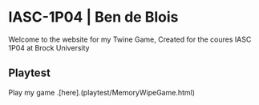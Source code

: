 # IASC-1P04 | Ben de Blois

Welcome to the website for my Twine Game, Created for the coures IASC 1P04 at Brock University

## Playtest

Play my game .[here].(playtest/MemoryWipeGame.html) 
